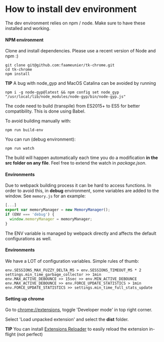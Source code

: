 # How to install dev environment
The dev environment relies on npm / node. Make sure to have these installed and working.

#### NPM environment
Clone and install dependencies.
Please use a recent version of Node and npm :)
```
git clone git@github.com:faameunier/tk-chrome.git
cd tk-chrome
npm install
```

**TIP** A bug with node_gyp and MacOS Catalina can be avoided by running 
```
npm i -g node-gyp@latest && npm config set node_gyp "/usr/local/lib/node_modules/node-gyp/bin/node-gyp.js"
```

The code need to build (transpile) from ES2015+ to ES5 for better compatibility. This is done using Babel.

To avoid building manually with:
```
npm run build-env
```

You can run (debug environment):
```
npm run watch
```

The build will happen automatically each time you do a modification **in the src folder on any file**. Feel free to extend the watch in *package.json*.

#### Environments
Due to webpack building process it can be hard to access functions.
In order to avoid this, in **debug** environment, some variables are added to the window. See `memory.js` for an example:
```javascript
[...]
export var memoryManager = new MemoryManager();
if (ENV === 'debug') {
  window.memoryManager = memoryManager;
}
```

The ENV variable is managed by webpack directly and affects the default configurations as well.

#### Environments
We have a LOT of configuration variables. Simple rules of thumb:
```
env.SESSIONS_MAX_FUZZY_DELTA_MS > env.SESSIONS_TIMEOUT_MS * 2
settings.min_time_garbage_collector >> 1min
env.MAX_ACTIVE_DEBOUNCE >> 15sec >> env.MIN_ACTIVE_DEBOUNCE
env.MAX_ACTIVE_DEBOUNCE >> env.FORCE_UPDATE_STATISTICS > 1min
env.FORCE_UPDATE_STATISTICS >> settings.min_time_full_stats_update
```
#### Setting up chrome
Go to [chrome://extensions](chrome://extensions), toggle 'Developer mode' in top right corner.

Select 'Load unpacked extension' and select the **dist** folder.

**TIP** You can install  [Extensions Reloader](https://chrome.google.com/webstore/detail/extensions-reloader/) to easily reload the extension in-flight (not perfect)
